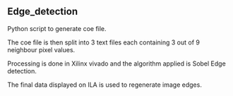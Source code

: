 ## Edge_detection

Python script to generate coe file. 

The coe file is then split into 3 text files each containing 3 out of 9 neighbour pixel values. 

Processing is done in Xilinx vivado and the algorithm applied is Sobel Edge detection. 

The final data displayed on ILA is used to regenerate image edges. 

